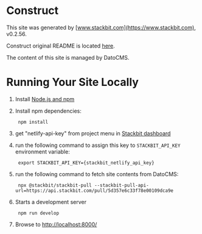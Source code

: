 # Construct

This site was generated by [www.stackbit.com](https://www.stackbit.com), v0.2.56.

Construct original README is located [here](./README.theme.md).

The content of this site is managed by DatoCMS.

# Running Your Site Locally

1. Install [Node.js and npm](https://nodejs.org/en/)

1. Install npm dependencies:

        npm install

1. get "netlify-api-key" from project menu in [Stackbit dashboard](https://app.stackbit.com/dashboard)

1. run the following command to assign this key to `STACKBIT_API_KEY` environment variable:

        export STACKBIT_API_KEY={stackbit_netlify_api_key}

1. run the following command to fetch site contents from DatoCMS:

        npx @stackbit/stackbit-pull --stackbit-pull-api-url=https://api.stackbit.com/pull/5d357e6c33f78e00109dca9e

1. Starts a development server

        npm run develop

1. Browse to [http://localhost:8000/](http://localhost:8000/)
